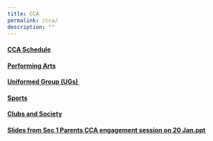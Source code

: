 ```yaml
---
title: CCA
permalink: /cca/
description: ""
---
```

<h4><u><a title="CCA Calendar" href="/cca/cca-schedule" target="">CCA Schedule</a></u><a href="/cca/information-on-eccas"><br /></a></h4>
<h4><a title="Performing Arts" href="/cca/performing-arts" target=""><u>Performing Arts</u></a></h4>
<h4><u><a title="Uniformed Groups" href="/cca/uniformed-groups" target="">Uniformed Group (UGs)</a>&nbsp;</u></h4>
<h4><a title="Sports and Games" href="/cca/sports" target=""><u>Sports</u></a></h4>
<h4><u><a title="Clubs and Society" href="/cca/clubs-and-society" target="">Clubs and Society</a></u></h4>
<h4><a href="/files/Slides%20from%20Sec%201%20Parents%20CCA%20engagement%20session%20on%2020%20Jan.pdf"><u>Slides from Sec 1 Parents CCA engagement session on 20 Jan.ppt</u></a></h4>